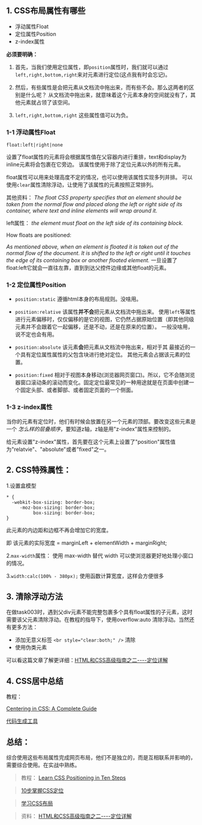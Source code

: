 ## **1. CSS布局属性有哪些**

- 浮动属性Float
- 定位属性Position
- z-index属性

**必须要明确：**

1. 首先，当我们使用定位属性，即`position`属性时，我们就可以通过`left,right,bottom,right`来对元素进行定位(这点我有时会忘记)。

2. 然后，有些属性是会把元素从文档流中拖出来，而有些不会。那么这两者的区别是什么呢？ 从文档流中拖出来，就意味着这个元素本身的空间就没有了，其他元素就占领了该空间。

3. `left,right,bottom,right` 这些属性值可以为负。

### **1-1 浮动属性Float**
`float:left|right|none`

设置了float属性的元素将会根据属性值在父容器内进行重排，text和display为inline元素将会包裹在它旁边。
该属性使用于除了定位元素以外的所有元素。

float属性可以用来处理高度不定的情况，也可以使用该属性实现多列并排。
可以使用`clear`属性清除浮动，让使用了该属性的元素按照正常排列。

其他资料：
_The float CSS property specifies that an element should be taken from the normal flow and placed along the left or right side of its container, where text and inline elements will wrap around it._

left属性： _the element must float on the left side of its containing block._

How floats are positioned:

_As mentioned above, when an element is floated it is taken out of the normal flow of the document. It is shifted to the left or right until it touches the edge of its containing box or another floated element._
一旦设置了float:left它就会一直往左靠，直到到达父控件边缘或其他float的元素。





### **1-2 定位属性Position**

- `position:static`
遵循html本身的布局规则。没啥用。

- `position:relative`
该属性**并不会**把元素从文档流中拖出来。
使用`left`等属性进行元素偏移时，仅仅偏移的是它的视图，它仍然占据原始位置（即其他同级元素并不会跟着它一起偏移，还是不动，还是在原来的位置）。
一般没啥用，说不定也会有用。

- `position:absolute`
该元素**会**把元素从文档流中拖出来，相对于其 最接近的一个具有定位属性属性的父包含块进行绝对定位。
其他元素会占据该元素的位置。

- `position:fixed`
相对于视图本身移动(浏览器网页窗口)。所以，它不会随浏览器窗口滚动条的滚动而变化。固定定位最常见的一种用途就是在页面中创建一个固定头部、或者脚部、或者固定页面的一个侧面。



### **1-3 z-index属性**
当你的元素有定位时，他们有时候会放置在另一个元素的顶部。要改变这些元素是一个 _怎么样的层叠顺序_，要知道z轴，z轴是用"z-index"属性来控制的。

给元素设置"z-index"属性，首先要在这个元素上设置了"position"属性值为"relatvie"、"absolute"或者"fixed"之一。

## 2. CSS特殊属性：


1.设置盒模型

```
* {
  -webkit-box-sizing: border-box;
     -moz-box-sizing: border-box;
          box-sizing: border-box;
}
```

此元素的内边距和边框不再会增加它的宽度。

即 该元素的实际宽度 = marginLeft + elementWidth + marginRight;

2.`max-width`属性：
使用 max-width 替代 width 可以使浏览器更好地处理小窗口的情况。

3.`width:calc(100% - 380px);`
使用函数计算宽度，这样会方便很多


## 3. 清除浮动方法
在做task003时，遇到父div元素不能完整包裹多个具有float属性的子元素，这时需要该父元素清除浮动。在教程的指导下，使用overflow:auto 清除浮动。当然还有更多方法：

- 添加无意义标签 `<br style="clear:both;" />` 清除
- 使用伪类元素

可以看这篇文章了解更详细：[HTML和CSS高级指南之二----定位详解](http://www.w3cplus.com/css/advanced-html-css-lesson2-detailed-css-positioning.html)

## 4. CSS居中总结
教程：

[Centering in CSS: A Complete Guide](https://css-tricks.com/centering-css-complete-guide/)

[代码生成工具](http://howtocenterincss.com/)

## 总结：
综合使用这些布局属性完成网页布局，他们不是独立的，而是互相联系并影响的，需要综合使用。在实战中熟练。

> 教程：
> [Learn CSS Positioning in Ten Steps](http://www.barelyfitz.com/screencast/html-training/css/positioning/)

> [10步掌握CSS定位](http://www.see-design.com.tw/i/css_position.html)

> [学习CSS布局](http://zh.learnlayout.com/)

> 资料：
> [HTML和CSS高级指南之二----定位详解](http://www.w3cplus.com/css/advanced-html-css-lesson2-detailed-css-positioning.html)
